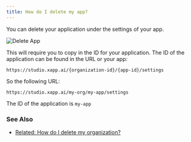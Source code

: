 ```yaml
---
title: How do I delete my app?
---
```


You can delete your application under the settings of your app.

<div className="centered-image-container">
<img src="/img/studio/studio-delete-app.png" alt="Delete App"/>
</div>

This will require you to copy in the ID for your application. The ID of the application can be found in the URL or your app:

```
https://studio.xapp.ai/{organization-id}/{app-id}/settings
```

So the following URL:

```
https://studio.xapp.ai/my-org/my-app/settings
```

The ID of the application is `my-app`

### See Also

- [Related: How do I delete my organization?](/help/faqs/how-do-i-delete-my-organization)
